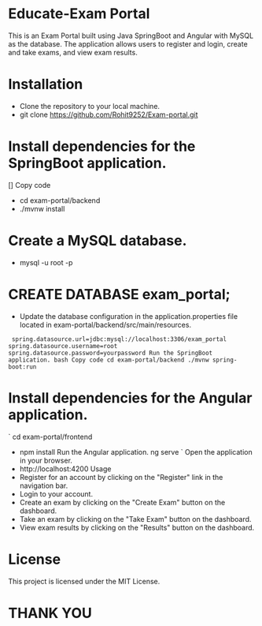 # Educate-Exam Portal
This is an Exam Portal built using Java SpringBoot and Angular with MySQL as the database. The application allows users to register and login, create and take exams, and view exam results.

# Installation
  * Clone the repository to your local machine.
  * git clone https://github.com/Rohit9252/Exam-portal.git

# Install dependencies for the SpringBoot application.

 [] Copy code
 * cd exam-portal/backend
 * ./mvnw install
# Create a MySQL database.
 * mysql -u root -p
 
# CREATE DATABASE exam_portal;
 * Update the database configuration in the application.properties file located in exam-portal/backend/src/main/resources.

  `  spring.datasource.url=jdbc:mysql://localhost:3306/exam_portal
    spring.datasource.username=root
    spring.datasource.password=yourpassword
    Run the SpringBoot application.
    bash
    Copy code
    cd exam-portal/backend
    ./mvnw spring-boot:run  `
    
# Install dependencies for the Angular application.

` cd exam-portal/frontend
* npm install
Run the Angular application. 
ng serve `
Open the application in your browser.
 * http://localhost:4200
Usage
 * Register for an account by clicking on the "Register" link in the navigation bar.
 * Login to your account.
 * Create an exam by clicking on the "Create Exam" button on the dashboard.
 * Take an exam by clicking on the "Take Exam" button on the dashboard.
  * View exam results by clicking on the "Results" button on the dashboard.


# License
This project is licensed under the MIT License.

# THANK YOU 
